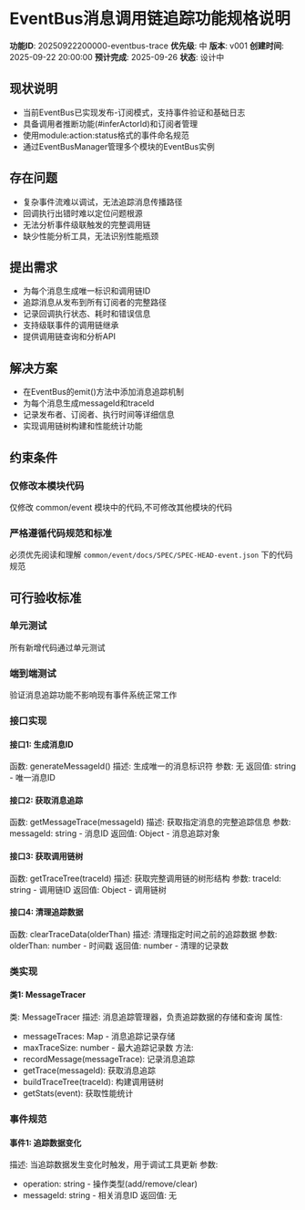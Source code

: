 # EventBus消息调用链追踪功能规格说明

**功能ID**: 20250922200000-eventbus-trace
**优先级**: 中
**版本**: v001
**创建时间**: 2025-09-22 20:00:00
**预计完成**: 2025-09-26
**状态**: 设计中

## 现状说明
- 当前EventBus已实现发布-订阅模式，支持事件验证和基础日志
- 具备调用者推断功能(#inferActorId)和订阅者管理
- 使用module:action:status格式的事件命名规范
- 通过EventBusManager管理多个模块的EventBus实例

## 存在问题
- 复杂事件流难以调试，无法追踪消息传播路径
- 回调执行出错时难以定位问题根源
- 无法分析事件级联触发的完整调用链
- 缺少性能分析工具，无法识别性能瓶颈

## 提出需求
- 为每个消息生成唯一标识和调用链ID
- 追踪消息从发布到所有订阅者的完整路径
- 记录回调执行状态、耗时和错误信息
- 支持级联事件的调用链继承
- 提供调用链查询和分析API

## 解决方案
- 在EventBus的emit()方法中添加消息追踪机制
- 为每个消息生成messageId和traceId
- 记录发布者、订阅者、执行时间等详细信息
- 实现调用链树构建和性能统计功能

## 约束条件
### 仅修改本模块代码
仅修改 common/event 模块中的代码,不可修改其他模块的代码

### 严格遵循代码规范和标准
必须优先阅读和理解 `common/event/docs/SPEC/SPEC-HEAD-event.json` 下的代码规范

## 可行验收标准
### 单元测试
所有新增代码通过单元测试

### 端到端测试
验证消息追踪功能不影响现有事件系统正常工作

### 接口实现
#### 接口1: 生成消息ID
函数: generateMessageId()
描述: 生成唯一的消息标识符
参数: 无
返回值: string - 唯一消息ID

#### 接口2: 获取消息追踪
函数: getMessageTrace(messageId)
描述: 获取指定消息的完整追踪信息
参数: messageId: string - 消息ID
返回值: Object - 消息追踪对象

#### 接口3: 获取调用链树
函数: getTraceTree(traceId)
描述: 获取完整调用链的树形结构
参数: traceId: string - 调用链ID
返回值: Object - 调用链树

#### 接口4: 清理追踪数据
函数: clearTraceData(olderThan)
描述: 清理指定时间之前的追踪数据
参数: olderThan: number - 时间戳
返回值: number - 清理的记录数

### 类实现
#### 类1: MessageTracer
类: MessageTracer
描述: 消息追踪管理器，负责追踪数据的存储和查询
属性:
- messageTraces: Map - 消息追踪记录存储
- maxTraceSize: number - 最大追踪记录数
方法:
- recordMessage(messageTrace): 记录消息追踪
- getTrace(messageId): 获取消息追踪
- buildTraceTree(traceId): 构建调用链树
- getStats(event): 获取性能统计

### 事件规范
#### 事件1: 追踪数据变化
描述: 当追踪数据发生变化时触发，用于调试工具更新
参数:
- operation: string - 操作类型(add/remove/clear)
- messageId: string - 相关消息ID
返回值: 无